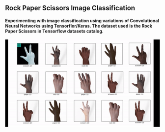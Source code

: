## Rock Paper Scissors Image Classification

#### Experimenting with image classification using variations of Convolutional Neural Networks using Tensorflor/Keras. The dataset used is the Rock Paper Scissors in Tensorflow datasets catalog.

![](https://github.com/tanhata/Rock-Paper-Scissors-Image-Classification/blob/main/_rsp_imageclass.gif)



